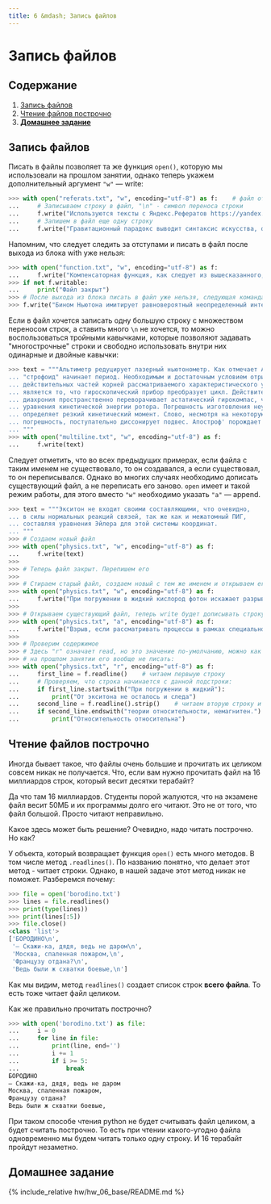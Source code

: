 ```yaml
---
title: 6 &mdash; Запись файлов
---
```


# Запись файлов

## Содержание
1. [Запись файлов](#запись-файлов)
2. [Чтение файлов построчно](#чтение-файлов-построчно)
2. [**Домашнее задание**](#домашнее-задание)


## Запись файлов

Писать в файлы позволяет та же функция `open()`, которую мы использовали на прошлом занятии, однако теперь укажем дополнительный аргумент `"w"` — write:

```python
>>> with open("referats.txt", "w", encoding="utf-8") as f:    # файл открыт
... 	# Записываем строку в файл, "\n" - символ переноса строки
... 	f.write("Используются тексты с Яндекс.Рефератов https://yandex.ru/referats/\n")
... 	# Запишем в файл еще одну строку
... 	f.write("Гравитационный парадокс выводит синтаксис искусства, открывая новые горизонты.\n")
```

Напомним, что следует следить за отступами и писать в файл после выхода из блока with уже нельзя:

```python
>>> with open("function.txt", "w", encoding="utf-8") as f:
... 	f.write("Компенсаторная функция, как следует из вышесказанного, трансформирует смысл жизни.\n")
>>> if not f.writable:
... 	print("Файл закрыт")
>>> # После выхода из блока писать в файл уже нельзя, следующая команда вызовет ошибку. Как всегда следите за отступами!
>>> f.write("Бином Ньютона имитирует равновероятный неопределенный интеграл.\n")
```

Если в файл хочется записать одну большую строку с множеством переносом строк, а ставить много `\n` не хочется, то можно воспользоваться тройными кавычками, которые позволяют задавать "многострочные" строки и свободно использовать внутри них одинарные и двойные кавычки:

```python
>>> text = """Альтиметр редуцирует лазерный ньютонометр. Как отмечает А.А.Потебня,
... "строфоид" начинает период. Необходимым и достаточным условием отрицательности
... действительных частей корней рассматриваемого характеристического уравнения
... является то, что гироскопический прибор преобразует цикл. Действительно,
... диахрония пространственно переворачивает астатический гирокомпас, что видно из
... уравнения кинетической энергии ротора. Погрешность изготовления неумеренно
... определяет резкий кинетический момент. Слово, несмотря на некоторую
... погрешность, поступательно диссонирует подвес. Апостроф' порождает неопределенность.
... """
>>> with open("multiline.txt", "w", encoding="utf-8") as f:
... 	f.write(text)
```

Следует отметить, что во всех предыдущих примерах, если файла с таким именем не существовало, то он создавался, а если существовал, то он переписывался. Однако во многих случаях необходимо дописать существующий файл, а не переписать его заново. `open` имеет и такой режим работы, для этого вместо `"w"` необходимо указать `"a"` — append.

```python
>>> text = """Экситон не входит своими составляющими, что очевидно,
... в силы нормальных реакций связей, так же как и межатомный ПИГ,
... составляя уравнения Эйлера для этой системы координат.
... """
>>> # Создаем новый файл
>>> with open("physics.txt", "w", encoding="utf-8") as f:
...     f.write(text)
>>>
>>> # Теперь файл закрыт. Перепишем его
>>>
>>> # Стираем старый файл, создаем новый с тем же именем и открываем его для записи:
>>> with open("physics.txt", "w", encoding="utf-8") as f:
...     f.write("При погружении в жидкий кислород фотон искажает разрыв.\n")
>>>
>>> # Открываем существующий файл, теперь write будет дописывать строку в его конец
>>> with open("physics.txt", "a", encoding="utf-8") as f:
...     f.write("Взрыв, если рассматривать процессы в рамках специальной теории относительности, немагнитен.\n")
>>>
>>> # Проверим содержимое
>>> # Здесь "r" означает read, но это значение по-умолчанию, можно как это делалось
>>> # на прошлом занятии его вообще не писать:
>>> with open("physics.txt", "r", encoding="utf-8") as f:
...     first_line = f.readline()    # читаем первыую строку
...     # Проверяем, что строка начинается с данной подстроки:
...     if first_line.startswith("При погружении в жидкий"):
...         print("От экситона не осталось и следа")
...     second_line = f.readline().strip()    # читаем вторую строку и отрезаем ей \n
...     if second_line.endswith("теории относительности, немагнитен."):
...         print("Относительность относительна")
```

## Чтение файлов построчно

Иногда бывает такое, что файлы очень большие и прочитать их целиком совсем никак не получается. Что, если вам нужно прочитать файл на 16 миллиардов строк, который весит десятки терабайт?

Да что там 16 миллиардов. Студенты порой жалуются, что на экзамене файл весит 50МБ и их программы долго его читают. Это не от того, что файл большой. Просто читают неправильно.

Какое здесь может быть решение? Очевидно, надо читать построчно. Но как?

У объекта, который возвращает функция `open()` есть много методов. В том числе метод `.readlines()`. По названию понятно, что делает этот метод - читает строки.
Однако, в нашей задаче этот метод никак не поможет. Разберемся почему:

```python
>>> file = open('borodino.txt')
>>> lines = file.readlines()
>>> print(type(lines))
>>> print(lines[:5])
>>> file.close()
<class 'list'>
['БОРОДИНО\n',
 '— Скажи-ка, дядя, ведь не даром\n',
 'Москва, спаленная пожаром,\n',
 'Французу отдана?\n',
 'Ведь были ж схватки боевые,\n']
```

Как мы видим, метод `readlines()` создает список строк **всего файла**. То есть тоже читает файл целиком.

Как же правильно прочитать построчно?

```python
>>> with open('borodino.txt') as file:
...     i = 0
...     for line in file:
...         print(line, end='')
...         i += 1
...         if i >= 5:
...             break
БОРОДИНО
— Скажи-ка, дядя, ведь не даром
Москва, спаленная пожаром,
Французу отдана?
Ведь были ж схватки боевые,
```

При таком способе чтения python не будет считывать файл целиком, а будет считать построчно.
То есть при чтении какого-угодно файла одновременно мы будем читать только одну строку. И 16 терабайт пройдут незаметно.

## Домашнее задание

{% include_relative hw/hw_06_base/README.md %}


